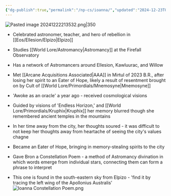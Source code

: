 ```yaml
---
{"dg-publish":true,"permalink":"/np-cs/ioanna/","updated":"2024-12-23T09:56:30.324-06:00"}
---
```


![Pasted image 20241222213532.png|350](/img/user/Images/Pasted%20image%2020241222213532.png)
- Celebrated astronomer, teacher, and hero of rebellion in [[Eos/Ellesion/Elpizo\|Elpizo]]
- Studies [[World Lore/Astromancy\|Astromancy]] at the Firefall Observatory
- Has a network of Astromancers around Ellesion, Kawluurac, and Willow
- Met [[Arcane Acquisitions Associated\|AAA]] in Mirtul of 2023 B.R., after losing her spirit to an Eater of Hope, likely a result of resentment brought on by Cult of [[World Lore/Primordials/Mnemosyne\|Mnemosyne]]


- 'Awoke as an oracle' a year ago - received cosmological visions
- Guided by visions of 'Endless Horizon,' and [[World Lore/Primordials/Kruphix\|Kruphix]] her memory blurred though she remembered ancient temples in the mountains
- In her time away from the city, her thoughts soured - it was difficult to not keep her thoughts away from heartache of seeing the city's values chagne
- Became an Eater of Hope, bringing in memory-stealing spirits to the city

- Gave Bron a Constellation Poem - a method of Astromancy divination in which words emerge from individual stars, connecting them can form a phrase to interpret
- This one is found in the south-eastern sky from Elpizo - 'find it by tracing the left wing of the Apollonius Australis'
![Ioanna Constellation Poem.png](/img/user/Images/Ioanna%20Constellation%20Poem.png)